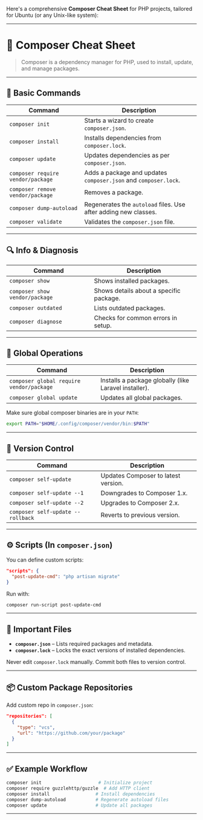 Here's a comprehensive **Composer Cheat Sheet** for PHP projects, tailored for Ubuntu (or any Unix-like system):

---

# 🧾 Composer Cheat Sheet

> Composer is a dependency manager for PHP, used to install, update, and manage packages.

---

## 📌 Basic Commands

| Command                           | Description                                                     |
| --------------------------------- | --------------------------------------------------------------- |
| `composer init`                   | Starts a wizard to create `composer.json`.                      |
| `composer install`                | Installs dependencies from `composer.lock`.                     |
| `composer update`                 | Updates dependencies as per `composer.json`.                    |
| `composer require vendor/package` | Adds a package and updates `composer.json` and `composer.lock`. |
| `composer remove vendor/package`  | Removes a package.                                              |
| `composer dump-autoload`          | Regenerates the `autoload` files. Use after adding new classes. |
| `composer validate`               | Validates the `composer.json` file.                             |

---

## 🔍 Info & Diagnosis

| Command                        | Description                             |
| ------------------------------ | --------------------------------------- |
| `composer show`                | Shows installed packages.               |
| `composer show vendor/package` | Shows details about a specific package. |
| `composer outdated`            | Lists outdated packages.                |
| `composer diagnose`            | Checks for common errors in setup.      |

---

## 🔧 Global Operations

| Command                                  | Description                                           |
| ---------------------------------------- | ----------------------------------------------------- |
| `composer global require vendor/package` | Installs a package globally (like Laravel installer). |
| `composer global update`                 | Updates all global packages.                          |

Make sure global composer binaries are in your `PATH`:

```bash
export PATH="$HOME/.config/composer/vendor/bin:$PATH"
```

---

## 🔄 Version Control

| Command                           | Description                         |
| --------------------------------- | ----------------------------------- |
| `composer self-update`            | Updates Composer to latest version. |
| `composer self-update --1`        | Downgrades to Composer 1.x.         |
| `composer self-update --2`        | Upgrades to Composer 2.x.           |
| `composer self-update --rollback` | Reverts to previous version.        |

---

## ⚙️ Scripts (In `composer.json`)

You can define custom scripts:

```json
"scripts": {
  "post-update-cmd": "php artisan migrate"
}
```

Run with:

```bash
composer run-script post-update-cmd
```

---

## 📁 Important Files

* **`composer.json`** – Lists required packages and metadata.
* **`composer.lock`** – Locks the exact versions of installed dependencies.

Never edit `composer.lock` manually. Commit both files to version control.

---

## 📦 Custom Package Repositories

Add custom repo in `composer.json`:

```json
"repositories": [
  {
    "type": "vcs",
    "url": "https://github.com/your/package"
  }
]
```

---

## ✅ Example Workflow

```bash
composer init                     # Initialize project
composer require guzzlehttp/guzzle  # Add HTTP client
composer install                 # Install dependencies
composer dump-autoload           # Regenerate autoload files
composer update                  # Update all packages
```

---
